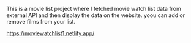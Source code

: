 This is a movie list project where I fetched movie watch list data from          
external API and then display the data on the website. yoou can add or remove films from your list.                                                                                                          
 
https://moviewatchlist1.netlify.app/    
